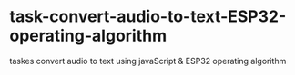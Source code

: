 # task-convert-audio-to-text-ESP32-operating-algorithm
taskes convert audio to text using javaScript &amp;  ESP32 operating algorithm

